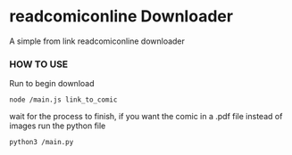 # readcomiconline Downloader

 A simple from link readcomiconline downloader

### HOW TO USE
Run to begin download
```
node /main.js link_to_comic
```
wait for the process to finish, if you want the comic in a .pdf file instead of images run the python file
```
python3 /main.py
```